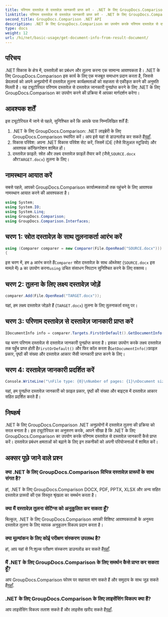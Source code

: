 ```yaml
---
title: परिणाम दस्तावेज़ से दस्तावेज़ जानकारी प्राप्त करें - .NET के लिए GroupDocs.Comparison
linktitle: परिणाम दस्तावेज़ से दस्तावेज़ जानकारी प्राप्त करें - .NET के लिए GroupDocs.Comparison
second_title: GroupDocs.Comparison .NET API
description: .NET के लिए GroupDocs.Comparison का उपयोग करके परिणाम दस्तावेज़ से दस्तावेज़ जानकारी पुनर्प्राप्त करना सीखें। .NET डेवलपर्स के लिए आसान चरण बताए गए।
type: docs
weight: 12
url: /hi/net/basic-usage/get-document-info-from-result-document/
---
```

## परिचय
.NET विकास के क्षेत्र में, दस्तावेज़ों का प्रबंधन और तुलना करना एक सामान्य आवश्यकता है। .NET के लिए GroupDocs.Comparison इस कार्य के लिए एक मजबूत समाधान प्रदान करता है, जिससे डेवलपर्स को अपने अनुप्रयोगों में दस्तावेज़ तुलना कार्यक्षमताओं को सहजता से एकीकृत करने की अनुमति मिलती है। यह ट्यूटोरियल परिणाम दस्तावेज़ से दस्तावेज़ जानकारी पुनर्प्राप्त करने के लिए .NET के लिए GroupDocs.Comparison का उपयोग करने की प्रक्रिया में आपका मार्गदर्शन करेगा। 
## आवश्यक शर्तें
इस ट्यूटोरियल में जाने से पहले, सुनिश्चित करें कि आपके पास निम्नलिखित शर्तें हैं:
1. .NET के लिए GroupDocs.Comparison: .NET लाइब्रेरी के लिए GroupDocs.Comparison स्थापित करें। आप इसे यहां से डाउनलोड कर सकते हैं[यहाँ](https://releases.groupdocs.com/comparison/net/).
2. विकास परिवेश: अपना .NET विकास परिवेश सेट करें, जिसमें IDE (जैसे विज़ुअल स्टूडियो) और आवश्यक कॉन्फ़िगरेशन शामिल हों।
3.  दस्तावेज़ फ़ाइलें: स्रोत और लक्ष्य दस्तावेज़ फ़ाइलें तैयार करें (जैसे,`SOURCE.docx` और`TARGET.docx`) तुलना के लिए।

## नामस्थान आयात करें
सबसे पहले, आपको GroupDocs.Comparison कार्यात्मकताओं तक पहुंचने के लिए आवश्यक नामस्थान आयात करने की आवश्यकता है।

```csharp
using System;
using System.IO;
using System.Linq;
using GroupDocs.Comparison;
using GroupDocs.Comparison.Interfaces;
```

## चरण 1: स्रोत दस्तावेज़ के साथ तुलनाकर्ता आरंभ करें
```csharp
using (Comparer comparer = new Comparer(File.OpenRead("SOURCE.docx")))
{
```
 इस चरण में, हम a आरंभ करते हैं`Comparer` स्रोत दस्तावेज़ के साथ ऑब्जेक्ट (`SOURCE.docx` इस मामले में) a का उपयोग करना`using` उचित संसाधन निपटान सुनिश्चित करने के लिए वक्तव्य।
## चरण 2: तुलना के लिए लक्ष्य दस्तावेज़ जोड़ें
```csharp
comparer.Add(File.OpenRead("TARGET.docx"));
```
यहां, हम लक्ष्य दस्तावेज़ जोड़ते हैं (`TARGET.docx`) तुलना के लिए तुलनाकर्ता वस्तु पर।
## चरण 3: परिणाम दस्तावेज़ से दस्तावेज़ जानकारी प्राप्त करें
```csharp
IDocumentInfo info = comparer.Targets.FirstOrDefault().GetDocumentInfo();
```
 यह चरण परिणाम दस्तावेज़ से दस्तावेज़ जानकारी पुनर्प्राप्त करता है। इसका उपयोग करके लक्ष्य दस्तावेज़ तक पहुँच प्राप्त होती है`FirstOrDefault()` और फिर कॉल करता है`GetDocumentInfo()`फ़ाइल प्रकार, पृष्ठों की संख्या और दस्तावेज़ आकार जैसी जानकारी प्राप्त करने के लिए।
## चरण 4: दस्तावेज़ जानकारी प्रदर्शित करें
```csharp
Console.WriteLine("\nFile type: {0}\nNumber of pages: {1}\nDocument size: {2} bytes", info.FileType, info.PageCount, info.Size);
```
यहां, हम पुनर्प्राप्त दस्तावेज़ जानकारी को फ़ाइल प्रकार, पृष्ठों की संख्या और बाइट्स में दस्तावेज़ आकार सहित प्रदर्शित करते हैं।

## निष्कर्ष
.NET के लिए GroupDocs.Comparison .NET अनुप्रयोगों में दस्तावेज़ तुलना की प्रक्रिया को सरल बनाता है। इस ट्यूटोरियल का अनुसरण करके, आपने सीखा है कि .NET के लिए GroupDocs.Comparison का उपयोग करके परिणाम दस्तावेज़ से दस्तावेज़ जानकारी कैसे प्राप्त करें। दस्तावेज़ प्रबंधन क्षमताओं को बढ़ाने के लिए इन तकनीकों को अपनी परियोजनाओं में शामिल करें।
## अक्सर पूछे जाने वाले प्रश्न
### क्या .NET के लिए GroupDocs.Comparison विभिन्न दस्तावेज़ प्रारूपों के साथ संगत है?
हां, .NET के लिए GroupDocs.Comparison DOCX, PDF, PPTX, XLSX और अन्य सहित दस्तावेज़ प्रारूपों की एक विस्तृत श्रृंखला का समर्थन करता है।
### क्या मैं दस्तावेज़ तुलना सेटिंग्स को अनुकूलित कर सकता हूँ?
बिल्कुल, .NET के लिए GroupDocs.Comparison आपकी विशिष्ट आवश्यकताओं के अनुरूप दस्तावेज़ तुलना के लिए व्यापक अनुकूलन विकल्प प्रदान करता है।
### क्या मूल्यांकन के लिए कोई परीक्षण संस्करण उपलब्ध है?
 हां, आप यहां से नि:शुल्क परीक्षण संस्करण डाउनलोड कर सकते हैं[यहाँ](https://releases.groupdocs.com/).
### मैं .NET के लिए GroupDocs.Comparison के लिए समर्थन कैसे प्राप्त कर सकता हूँ?
 आप GroupDocs.Comparison फोरम पर सहायता मांग सकते हैं और समुदाय के साथ जुड़ सकते हैं[यहाँ](https://forum.groupdocs.com/c/comparison/12).
### .NET के लिए GroupDocs.Comparison के लिए लाइसेंसिंग विकल्प क्या हैं?
 आप लाइसेंसिंग विकल्प तलाश सकते हैं और लाइसेंस खरीद सकते हैं[यहाँ](https://purchase.groupdocs.com/buy).